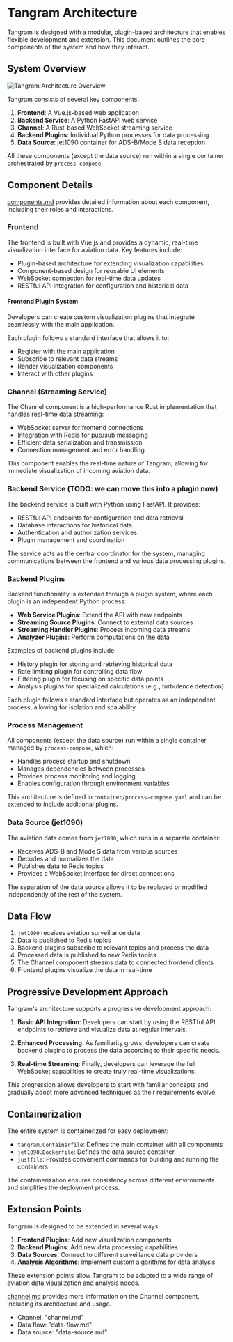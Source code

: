 # Tangram Architecture

Tangram is designed with a modular, plugin-based architecture that enables flexible development and extension. This document outlines the core components of the system and how they interact.

## System Overview

![Tangram Architecture Overview](architecture-diagram.png)

Tangram consists of several key components:

1. **Frontend**: A Vue.js-based web application
2. **Backend Service**: A Python FastAPI web service
3. **Channel**: A Rust-based WebSocket streaming service
4. **Backend Plugins**: Individual Python processes for data processing
5. **Data Source**: jet1090 container for ADS-B/Mode S data reception

All these components (except the data source) run within a single container orchestrated by `process-compose`.

## Component Details

[components.md](components.md) provides detailed information about each component, including their roles and interactions.

### Frontend

The frontend is built with Vue.js and provides a dynamic, real-time visualization interface for aviation data. Key features include:

- Plugin-based architecture for extending visualization capabilities
- Component-based design for reusable UI elements
- WebSocket connection for real-time data updates
- RESTful API integration for configuration and historical data

#### Frontend Plugin System

Developers can create custom visualization plugins that integrate seamlessly with the main application.

Each plugin follows a standard interface that allows it to:

- Register with the main application
- Subscribe to relevant data streams
- Render visualization components
- Interact with other plugins

### Channel (Streaming Service)

The Channel component is a high-performance Rust implementation that handles real-time data streaming:

- WebSocket server for frontend connections
- Integration with Redis for pub/sub messaging
- Efficient data serialization and transmission
- Connection management and error handling

This component enables the real-time nature of Tangram, allowing for immediate visualization of incoming aviation data.

### Backend Service (TODO: we can move this into a plugin now)

The backend service is built with Python using FastAPI. It provides:

- RESTful API endpoints for configuration and data retrieval
- Database interactions for historical data
- Authentication and authorization services
- Plugin management and coordination

The service acts as the central coordinator for the system, managing communications between the frontend and various data processing plugins.

### Backend Plugins

Backend functionality is extended through a plugin system, where each plugin is an independent Python process:

- **Web Service Plugins**: Extend the API with new endpoints
- **Streaming Source Plugins**: Connect to external data sources
- **Streaming Handler Plugins**: Process incoming data streams
- **Analyzer Plugins**: Perform computations on the data

Examples of backend plugins include:

- History plugin for storing and retrieving historical data
- Rate limiting plugin for controlling data flow
- Filtering plugin for focusing on specific data points
- Analysis plugins for specialized calculations (e.g., turbulence detection)

Each plugin follows a standard interface but operates as an independent process, allowing for isolation and scalability.

### Process Management

All components (except the data source) run within a single container managed by `process-compose`, which:

- Handles process startup and shutdown
- Manages dependencies between processes
- Provides process monitoring and logging
- Enables configuration through environment variables

This architecture is defined in `container/process-compose.yaml` and can be extended to include additional plugins.

### Data Source (jet1090)

The aviation data comes from `jet1090`, which runs in a separate container:

- Receives ADS-B and Mode S data from various sources
- Decodes and normalizes the data
- Publishes data to Redis topics
- Provides a WebSocket interface for direct connections

The separation of the data source allows it to be replaced or modified independently of the rest of the system.

## Data Flow

1. `jet1090` receives aviation surveillance data
2. Data is published to Redis topics
3. Backend plugins subscribe to relevant topics and process the data
4. Processed data is published to new Redis topics
5. The Channel component streams data to connected frontend clients
6. Frontend plugins visualize the data in real-time

## Progressive Development Approach

Tangram's architecture supports a progressive development approach:

1. **Basic API Integration**: Developers can start by using the RESTful API endpoints to retrieve and visualize data at regular intervals.

2. **Enhanced Processing**: As familiarity grows, developers can create backend plugins to process the data according to their specific needs.

3. **Real-time Streaming**: Finally, developers can leverage the full WebSocket capabilities to create truly real-time visualizations.

This progression allows developers to start with familiar concepts and gradually adopt more advanced techniques as their requirements evolve.

## Containerization

The entire system is containerized for easy deployment:

- `tangram.Containerfile`: Defines the main container with all components
- `jet1090.Dockerfile`: Defines the data source container
- `justfile`: Provides convenient commands for building and running the containers

The containerization ensures consistency across different environments and simplifies the deployment process.

## Extension Points

Tangram is designed to be extended in several ways:

1. **Frontend Plugins**: Add new visualization components
2. **Backend Plugins**: Add new data processing capabilities
3. **Data Sources**: Connect to different surveillance data providers
4. **Analysis Algorithms**: Implement custom algorithms for data analysis

These extension points allow Tangram to be adapted to a wide range of aviation data visualization and analysis needs.

[channel.md](channel.md) provides more information on the Channel component, including its architecture and usage.

- Channel: "channel.md"
- Data flow: "data-flow.md"
- Data source: "data-source.md"
